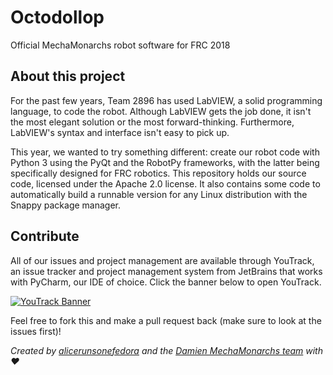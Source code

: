 # Octodollop
Official MechaMonarchs robot software for FRC 2018

## About this project
For the past few years, Team 2896 has used LabVIEW, a solid programming language, to code the robot. Although LabVIEW gets the job done, it isn't the most elegant solution or the most forward-thinking. Furthermore, LabVIEW's syntax and interface isn't easy to pick up.

This year, we wanted to try something different: create our robot code with Python 3 using the PyQt and the RobotPy frameworks, with the latter being specifically designed for FRC robotics. This repository holds our source code, licensed under the Apache 2.0 license. It also contains some code to automatically build a runnable version for any Linux distribution with the Snappy package manager.

## Contribute
All of our issues and project management are available through YouTrack, an issue tracker and project management system from JetBrains that works with PyCharm, our IDE of choice. Click the banner below to open YouTrack.

[![YouTrack Banner](https://d3nmt5vlzunoa1.cloudfront.net/youtrack/files/2015/12/YouTrack_800x320_Twitter_card-.png)](https://marquiskurt.myjetbrains.com/youtrack/issues?q=project:%20Octodollop)

Feel free to fork this and make a pull request back (make sure to look at the issues first)!

_Created by [alicerunsonefedora](http://www.github.com/alicerunsonfedora) and the [Damien MechaMonarchs team](http://www.github.com/dmsmechamonarchs2896) with ❤️_